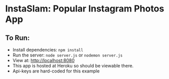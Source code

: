 # InstaSlam: Popular Instagram Photos App

## To Run:

- Install dependencies: `npm install`
- Run the server: `node server.js` or `nodemon server.js`
- View at: [http://localhost:8080](http://localhost:8080)
- This app is hosted at Heroku so should be viewable there. 
- Api-keys are hard-coded for this example